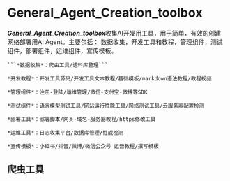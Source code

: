 # General_Agent_Creation_toolbox
  ***General_Agent_Creation_toolbox***收集AI开发用工具，用于简单，有效的创建网络部署用AI Agent。主要包括：
  数据收集，开发工具和教程，管理组件，测试组件，部署组件，运维组件，宣传模板。

    ```*数据收集*：爬虫工具/语料库整理```
  
  
  ```*开发教程*：开发工具源码/开发工具文本教程/基础模板/markdown语法教程/教程视频```
  
  
  ```*管理组件*：注册-登陆/运维管理/微信-支付宝-微博等SDK```

 
  ```*测试组件*：语言模型测试工具/网站运行性能工具/网络测试工具/云服务器配置检测```
  

  ```*部署工具*：部署脚本/网关-域名-服务器教程/https修改工具```
  
  
  ```*运维工具*：日志收集平台/数据库管理/性能检测```
  
  
  ```*宣传模板*：小红书/抖音/微博/微信公众号 运营教程/撰写模板```
  
  
## 爬虫工具
